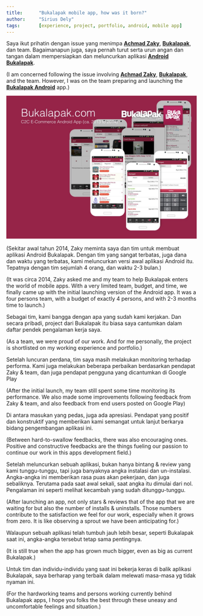 ```yaml
---
title:      "Bukalapak mobile app, how was it born?"
author:     "Sirius Dely"
tags:       [experience, project, portfolio, android, mobile app]
---
```


Saya ikut prihatin dengan issue yang menimpa [**Achmad Zaky**](https://twitter.com/achmadzaky), [**Bukalapak**](https://bukalapak.com), dan team. Bagaimanapun juga, saya pernah turut serta urun angan dan tangan dalam mempersiapkan dan meluncurkan aplikasi [**Android Bukalapak**](https://play.google.com/store/apps/details?id=com.bukalapak.android).

(I am concerned following the issue involving [**Achmad Zaky**](https://twitter.com/achmadzaky), [**Bukalapak**](https://bukalapak.com), and the team. However, I was on the team preparing and launching the [**Bukalapak Android**](https://play.google.com/store/apps/details?id=com.bukalapak.android) app.)

![Versi awal aplikasi Bukalapak](/assets/images/bukalapak-initial-app.jpg)

(Sekitar awal tahun 2014, Zaky meminta saya dan tim untuk membuat aplikasi Android Bukalapak. Dengan tim yang sangat terbatas, juga dana dan waktu yang terbatas, kami meluncurkan versi awal aplikasi Android itu. Tepatnya dengan tim sejumlah 4 orang, dan waktu 2-3 bulan.)

(It was circa 2014, Zaky asked me and my team to help Bukalapak enters the world of mobile apps. With a very limited team, budget, and time, we finally came up with the initial launching version of the Android app. It was a four persons team, with a budget of exactly 4 persons, and with 2-3 months time to launch.)

Sebagai tim, kami bangga dengan apa yang sudah kami kerjakan. Dan secara pribadi, project dari Bukalapak itu biasa saya cantumkan dalam daftar pendek pengalaman kerja saya.

(As a team, we were proud of our work. And for me personally, the project is shortlisted on my working experience and portfolio.)

Setelah luncuran perdana, tim saya masih melakukan monitoring terhadap performa. Kami juga melakukan beberapa perbaikan berdasarkan pendapat Zaky & team, dan juga pendapat pengguna yang dicantumkan di Google Play

(After the initial launch, my team still spent some time monitoring its performance. We also made some improvements following feedback from Zaky & team, and also feedback from end users posted on Google Play)

Di antara masukan yang pedas, juga ada apresiasi. Pendapat yang positif dan konstruktif yang memberikan kami semangat untuk lanjut berkarya bidang pengembangan aplikasi ini.

(Between hard-to-swallow feedbacks, there was also encouraging ones. Positive and constructive feedbacks are the things fueling our passion to continue our work in this apps development field.)

Setelah meluncurkan sebuah aplikasi, bukan hanya bintang & review yang kami tunggu-tunggu, tapi juga banyaknya angka instalasi dan un-instalasi. Angka-angka ini memberikan rasa puas akan pekerjaan, dan juga sebaliknya. Terutama pada saat awal sekali, saat angka itu dimulai dari nol. Pengalaman ini seperti melihat kecambah yang sudah ditunggu-tunggu.

(After launching an app, not only stars & reviews that of the app that we are waiting for but also the number of installs & uninstalls. Those numbers contribute to the satisfaction we feel for our work, especially when it grows from zero. It is like observing a sprout we have been anticipating for.)

Walaupun sebuah aplikasi telah tumbuh jauh lebih besar, seperti Bukalapak saat ini, angka-angka tersebut tetap sama pentingnya.

(It is still true when the app has grown much bigger, even as big as current Bukalapak.)

Untuk tim dan individu-individu yang saat ini bekerja keras di balik aplikasi Bukalapak, saya berharap yang terbaik dalam melewati masa-masa yg tidak nyaman ini.

(For the hardworking teams and persons working currently behind Bukalapak apps, I hope you folks the best through these uneasy and uncomfortable feelings and situation.)

